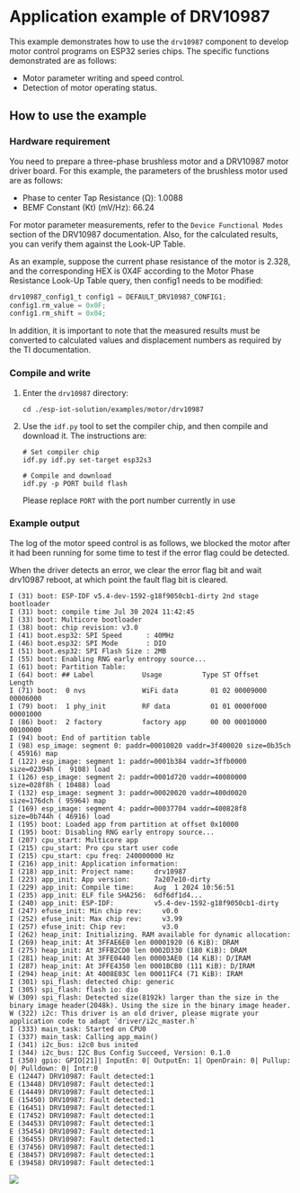 # Application example of DRV10987

This example demonstrates how to use the `drv10987` component to develop motor control programs on ESP32 series chips. The specific functions demonstrated are as follows:

- Motor parameter writing and speed control.
- Detection of motor operating status.

## How to use the example

### Hardware requirement

You need to prepare a three-phase brushless motor and a DRV10987 motor driver board. For this example, the parameters of the brushless motor used are as follows:
* Phase to center Tap Resistance (Ω): 1.0088
* BEMF Constant (Kt) (mV/Hz): 66.24

For motor parameter measurements, refer to the `Device Functional Modes` section of the DRV10987 documentation. Also, for the calculated results, you can verify them against the Look-UP Table.

As an example, suppose the current phase resistance of the motor is 2.328, and the corresponding HEX is 0X4F according to the Motor Phase Resistance Look-Up Table query, then config1 needs to be modified:

```c
drv10987_config1_t config1 = DEFAULT_DRV10987_CONFIG1;
config1.rm_value = 0x0F;
config1.rm_shift = 0x04;
```

In addition, it is important to note that the measured results must be converted to calculated values and displacement numbers as required by the TI documentation.

### Compile and write

1. Enter the `drv10987` directory:

    ```linux
    cd ./esp-iot-solution/examples/motor/drv10987
    ```

2. Use the `idf.py` tool to set the compiler chip, and then compile and download it. The instructions are:

    ```linux
    # Set compiler chip
    idf.py idf.py set-target esp32s3

    # Compile and download
    idf.py -p PORT build flash
    ```

    Please replace `PORT` with the port number currently in use

### Example output

The log of the motor speed control is as follows, we blocked the motor after it had been running for some time to test if the error flag could be detected.

When the driver detects an error, we clear the error flag bit and wait drv10987 reboot, at which point the fault flag bit is cleared.

```log
I (31) boot: ESP-IDF v5.4-dev-1592-g18f9050cb1-dirty 2nd stage bootloader
I (31) boot: compile time Jul 30 2024 11:42:45
I (33) boot: Multicore bootloader
I (38) boot: chip revision: v3.0
I (41) boot.esp32: SPI Speed      : 40MHz
I (46) boot.esp32: SPI Mode       : DIO
I (51) boot.esp32: SPI Flash Size : 2MB
I (55) boot: Enabling RNG early entropy source...
I (61) boot: Partition Table:
I (64) boot: ## Label            Usage          Type ST Offset   Length
I (71) boot:  0 nvs              WiFi data        01 02 00009000 00006000
I (79) boot:  1 phy_init         RF data          01 01 0000f000 00001000
I (86) boot:  2 factory          factory app      00 00 00010000 00100000
I (94) boot: End of partition table
I (98) esp_image: segment 0: paddr=00010020 vaddr=3f400020 size=0b35ch ( 45916) map
I (122) esp_image: segment 1: paddr=0001b384 vaddr=3ffb0000 size=02394h (  9108) load
I (126) esp_image: segment 2: paddr=0001d720 vaddr=40080000 size=028f8h ( 10488) load
I (132) esp_image: segment 3: paddr=00020020 vaddr=400d0020 size=176dch ( 95964) map
I (169) esp_image: segment 4: paddr=00037704 vaddr=400828f8 size=0b744h ( 46916) load
I (195) boot: Loaded app from partition at offset 0x10000
I (195) boot: Disabling RNG early entropy source...
I (207) cpu_start: Multicore app
I (215) cpu_start: Pro cpu start user code
I (215) cpu_start: cpu freq: 240000000 Hz
I (216) app_init: Application information:
I (218) app_init: Project name:     drv10987
I (223) app_init: App version:      7a207e10-dirty
I (229) app_init: Compile time:     Aug  1 2024 10:56:51
I (235) app_init: ELF file SHA256:  6df6df1d4...
I (240) app_init: ESP-IDF:          v5.4-dev-1592-g18f9050cb1-dirty
I (247) efuse_init: Min chip rev:     v0.0
I (252) efuse_init: Max chip rev:     v3.99 
I (257) efuse_init: Chip rev:         v3.0
I (262) heap_init: Initializing. RAM available for dynamic allocation:
I (269) heap_init: At 3FFAE6E0 len 00001920 (6 KiB): DRAM
I (275) heap_init: At 3FFB2CD0 len 0002D330 (180 KiB): DRAM
I (281) heap_init: At 3FFE0440 len 00003AE0 (14 KiB): D/IRAM
I (287) heap_init: At 3FFE4350 len 0001BCB0 (111 KiB): D/IRAM
I (294) heap_init: At 4008E03C len 00011FC4 (71 KiB): IRAM
I (301) spi_flash: detected chip: generic
I (305) spi_flash: flash io: dio
W (309) spi_flash: Detected size(8192k) larger than the size in the binary image header(2048k). Using the size in the binary image header.
W (322) i2c: This driver is an old driver, please migrate your application code to adapt `driver/i2c_master.h`
I (333) main_task: Started on CPU0
I (337) main_task: Calling app_main()
I (341) i2c_bus: i2c0 bus inited
I (344) i2c_bus: I2C Bus Config Succeed, Version: 0.1.0
I (350) gpio: GPIO[21]| InputEn: 0| OutputEn: 1| OpenDrain: 0| Pullup: 0| Pulldown: 0| Intr:0 
E (12447) DRV10987: Fault detected:1
E (13448) DRV10987: Fault detected:1
E (14449) DRV10987: Fault detected:1
E (15450) DRV10987: Fault detected:1
E (16451) DRV10987: Fault detected:1
E (17452) DRV10987: Fault detected:1
E (34453) DRV10987: Fault detected:1
E (35454) DRV10987: Fault detected:1
E (36455) DRV10987: Fault detected:1
E (37456) DRV10987: Fault detected:1
E (38457) DRV10987: Fault detected:1
E (39458) DRV10987: Fault detected:1

```

![](https://dl.espressif.com/AE/esp-iot-solution/drv10987_motor.gif)
